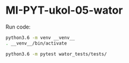 # MI-PYT-ukol-05-wator

Run code:

```bash
python3.6 -m venv __venv__
. __venv__/bin/activate

python3.6 -m pytest wator_tests/tests/
```
